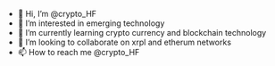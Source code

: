 - 👋 Hi, I’m @crypto_HF 
- 👀 I’m interested in emerging technology
- 🌱 I’m currently learning crypto currency and blockchain technology
- 💞️ I’m looking to collaborate on xrpl and etherum networks
- 📫 How to reach me @crypto_HF

<!---
cryptoHF/cryptoHF is a ✨ special ✨ repository because its `README.md` (this file) appears on your GitHub profile.
You can click the Preview link to take a look at your changes.
--->
